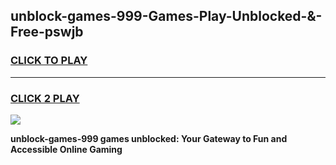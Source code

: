 
## unblock-games-999-Games-Play-Unblocked-&-Free-pswjb
<h3>
<a href="https://premium76.site?title=unblock-games-999&ref=24A">CLICK TO PLAY</a></h3>
<hr>

<h3>
<a href="https://premium76.site?title=unblock-games-999&ref=24A">CLICK 2 PLAY</a>
  
</h3>

<a href="https://premium76.site?title=unblock-games-999&ref=24A"><img src="https://clearcache.store/games.png"></a>


**unblock-games-999 games unblocked: Your Gateway to Fun and Accessible Online Gaming**
